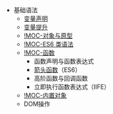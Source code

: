 + 基础语法
	+ [变量声明](00-前端/00-核心/JavaScript/核心概念/基础语法/变量声明.md)
	+ [变量提升](00-前端/00-核心/JavaScript/核心概念/基础语法/变量提升.md)
	+ [!MOC-对象与原型](00-前端/00-核心/JavaScript/核心概念/基础语法/对象与原型/!MOC-对象与原型.md)
	+ [!MOC-ES6 类语法](00-前端/00-核心/JavaScript/核心概念/基础语法/ES6%20类语法/!MOC-ES6%20类语法.md)
	+ [!MOC-函数](00-前端/00-核心/JavaScript/核心概念/基础语法/函数/!MOC-函数.md)
	    - 函数声明与函数表达式
	    - [箭头函数](00-前端/00-核心/JavaScript/核心概念/基础语法/箭头函数.md)（ES6）
	    - 高阶函数与回调函数
	    - 立即执行函数表达式（IIFE）
	+ [!MOC-内置对象](00-前端/00-核心/JavaScript/核心概念/基础语法/内置对象/!MOC-内置对象.md)
	+ DOM操作